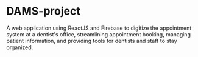 # DAMS-project
A web application using ReactJS and Firebase to digitize the appointment system at a dentist's office, streamlining appointment booking, managing patient information, and providing tools for dentists and staff to stay organized.
